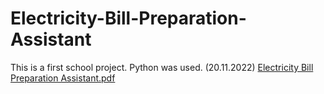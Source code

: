 # Electricity-Bill-Preparation-Assistant
This is a first school project. Python was used. (20.11.2022)
[Electricity Bill Preparation Assistant.pdf](https://github.com/user-attachments/files/17544309/Electricity.Bill.Preparation.Assistant.pdf)
